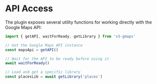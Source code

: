 # API Access

The plugin exposes several utility functions for working directly with the Google Maps API:

```js
import { getAPI, waitForReady, getLibrary } from 'v3-gmaps'

// Get the Google Maps API instance
const mapsApi = getAPI()

// Wait for the API to be ready before using it
await waitForReady()

// Load and get a specific library
const placesLib = await getLibrary('places')
```
